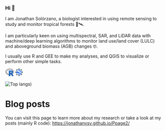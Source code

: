 ### Hi 👋

I am Jonathan Solórzano, a biologist interested in using remote sensing to study and monitor tropical forests 🌳🛰️. 

I am particularly keen on using multispectral, SAR, and LiDAR data with machine/deep learning algorithms to monitor land use/land cover (LULC) and aboveground biomass (AGB) changes 🤓.

I usually use R and GEE to make my analyses, and QGIS to visualize or perform other simple tasks.

<code><img height="25" class="center" alt="GEE" src="https://github.com/JonathanVSV/JonathanVSV/blob/main/imgs/r.png"></code>
<code><img height="25" class="center" alt="R" src="https://github.com/JonathanVSV/JonathanVSV/blob/main/imgs/GEE.png"></code>

![Top langs]([https://github-readme-stats.vercel.app/api/top-langs/?username=jonathanvsv&size_weight=0&count_weight=1&layout=compact))


# Blog posts

You can visit this page to learn more about my research or take a look at my posts (mainly R code): https://jonathanvsv.github.io/Ppage2/

<!-- BLOG-POST-LIST:START -->
<!-- BLOG-POST-LIST:END -->
